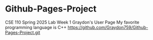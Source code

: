 # Github-Pages-Project
CSE 110 Spring 2025 Lab Week 1
Graydon's User Page
My favorite programming language is C++
https://github.com/Graydon759/Github-Pages-Project.git